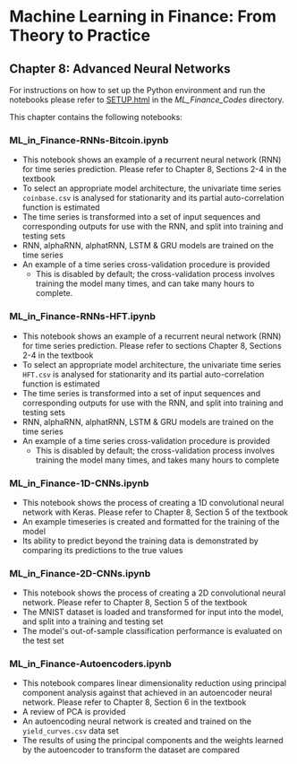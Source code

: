 # Machine Learning in Finance: From Theory to Practice

## Chapter 8: Advanced Neural Networks

For instructions on how to set up the Python environment and run the notebooks please refer to [SETUP.html](../SETUP.html) in the *ML_Finance_Codes* directory.

This chapter contains the following notebooks:

### ML_in_Finance-RNNs-Bitcoin.ipynb
 * This notebook shows an example of a recurrent neural network (RNN) for time series prediction. Please refer to Chapter 8, Sections 2-4 in the textbook
 * To select an appropriate model architecture, the univariate time series `coinbase.csv` is analysed for stationarity and its partial auto-correlation function is estimated
 * The time series is transformed into a set of input sequences and corresponding outputs for use with the RNN, and split into training and testing sets
 * RNN, alphaRNN, alphatRNN, LSTM & GRU models are trained on the time series
 * An example of a time series cross-validation procedure is provided
   * This is disabled by default; the cross-validation process involves training the model many times, and can take many hours to complete.

### ML_in_Finance-RNNs-HFT.ipynb
 * This notebook shows an example of a recurrent neural network (RNN) for time series prediction. Please refer to sections Chapter 8, Sections 2-4 in the textbook
 * To select an appropriate model architecture, the univariate time series `HFT.csv` is analysed for stationarity and its partial auto-correlation function is estimated
 * The time series is transformed into a set of input sequences and corresponding outputs for use with the RNN, and split into training and testing sets
 * RNN, alphaRNN, alphatRNN, LSTM & GRU models are trained on the time series
 * An example of a time series cross-validation procedure is provided
   * This is disabled by default; the cross-validation process involves training the model many times, and takes many hours to complete

### ML_in_Finance-1D-CNNs.ipynb
 * This notebook shows the process of creating a 1D convolutional neural network with Keras. Please refer to Chapter 8, Section 5 of the textbook
 * An example timeseries is created and formatted for the training of the model
 * Its ability to predict beyond the training data is demonstrated by comparing its predictions to the true values

### ML_in_Finance-2D-CNNs.ipynb
 * This notebook shows the process of creating a 2D convolutional neural network. Please refer to Chapter 8, Section 5 of the textbook
 * The MNIST dataset is loaded and transformed for input into the model, and split into a training and testing set
 * The model's out-of-sample classification performance is evaluated on the test set

### ML_in_Finance-Autoencoders.ipynb
 * This notebook compares linear dimensionality reduction using principal component analysis against that achieved in an autoencoder neural network. Please refer to Chapter 8, Section 6 in the textbook
 * A review of PCA is provided
 * An autoencoding neural network is created and trained on the `yield_curves.csv` data set
 * The results of using the principal components and the  weights learned by the autoencoder to transform the dataset are compared